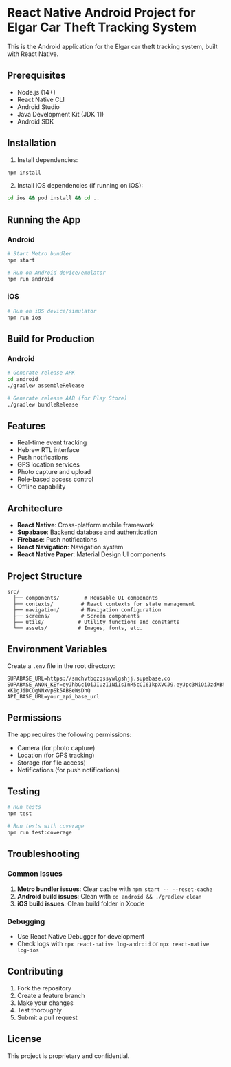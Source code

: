 # React Native Android Project for Elgar Car Theft Tracking System

This is the Android application for the Elgar car theft tracking system, built with React Native.

## Prerequisites

- Node.js (14+)
- React Native CLI
- Android Studio
- Java Development Kit (JDK 11)
- Android SDK

## Installation

1. Install dependencies:
```bash
npm install
```

2. Install iOS dependencies (if running on iOS):
```bash
cd ios && pod install && cd ..
```

## Running the App

### Android
```bash
# Start Metro bundler
npm start

# Run on Android device/emulator
npm run android
```

### iOS
```bash
# Run on iOS device/simulator
npm run ios
```

## Build for Production

### Android
```bash
# Generate release APK
cd android
./gradlew assembleRelease

# Generate release AAB (for Play Store)
./gradlew bundleRelease
```

## Features

- Real-time event tracking
- Hebrew RTL interface
- Push notifications
- GPS location services
- Photo capture and upload
- Role-based access control
- Offline capability

## Architecture

- **React Native**: Cross-platform mobile framework
- **Supabase**: Backend database and authentication
- **Firebase**: Push notifications
- **React Navigation**: Navigation system
- **React Native Paper**: Material Design UI components

## Project Structure

```
src/
  ├── components/        # Reusable UI components
  ├── contexts/         # React contexts for state management
  ├── navigation/       # Navigation configuration
  ├── screens/          # Screen components
  ├── utils/           # Utility functions and constants
  └── assets/          # Images, fonts, etc.
```

## Environment Variables

Create a `.env` file in the root directory:

```
SUPABASE_URL=https://smchvtbqzqssywlgshjj.supabase.co
SUPABASE_ANON_KEY=eyJhbGciOiJIUzI1NiIsInR5cCI6IkpXVCJ9.eyJpc3MiOiJzdXBhYmFzZSIsInJlZiI6InNtY2h2dGJxenFzc3l3bGdzaGpqIiwicm9sZSI6ImFub24iLCJpYXQiOjE3NTM4OTUwNTUsImV4cCI6MjA2OTQ3MTA1NX0.xxOO5fyAY3RsSKo-xK1gJiDCOgNNxvpSk5AB8eWsDhQ
API_BASE_URL=your_api_base_url
```

## Permissions

The app requires the following permissions:
- Camera (for photo capture)
- Location (for GPS tracking)
- Storage (for file access)
- Notifications (for push notifications)

## Testing

```bash
# Run tests
npm test

# Run tests with coverage
npm run test:coverage
```

## Troubleshooting

### Common Issues

1. **Metro bundler issues**: Clear cache with `npm start -- --reset-cache`
2. **Android build issues**: Clean with `cd android && ./gradlew clean`
3. **iOS build issues**: Clean build folder in Xcode

### Debugging

- Use React Native Debugger for development
- Check logs with `npx react-native log-android` or `npx react-native log-ios`

## Contributing

1. Fork the repository
2. Create a feature branch
3. Make your changes
4. Test thoroughly
5. Submit a pull request

## License

This project is proprietary and confidential.
